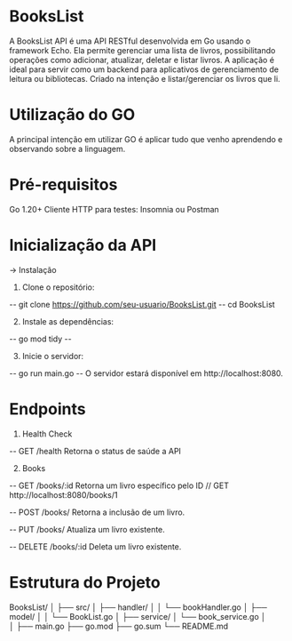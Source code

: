 # BooksList

A BooksList API é uma API RESTful desenvolvida em Go usando o framework Echo. Ela permite gerenciar uma lista de livros, possibilitando operações como adicionar, atualizar, deletar e listar livros. A aplicação é ideal para servir como um backend para aplicativos de gerenciamento de leitura ou bibliotecas. Criado na intenção e listar/gerenciar os livros que li. 

# Utilização do GO

A principal intenção em utilizar GO é aplicar tudo que venho aprendendo e observando sobre a linguagem.

# Pré-requisitos

Go 1.20+
Cliente HTTP para testes: Insomnia ou Postman

# Inicialização da API

-> Instalação

1. Clone o repositório:

-- git clone https://github.com/seu-usuario/BooksList.git --
cd BooksList

2. Instale as dependências:

-- go mod tidy --

3. Inicie o servidor:

-- go run main.go --
O servidor estará disponível em http://localhost:8080.

# Endpoints

1. Health Check

-- GET /health
Retorna o status de saúde a API

2. Books

-- GET /books/:id
Retorna um livro específico pelo ID
// GET http://localhost:8080/books/1

-- POST /books/
Retorna a inclusão de um livro.

-- PUT /books/
Atualiza um livro existente.

-- DELETE /books/:id
Deleta um livro existente.

# Estrutura do Projeto 

BooksList/
│
├── src/
│   ├── handler/
│   │   └── bookHandler.go
│   ├── model/
│   │   └── BookList.go
│   ├── service/
│      └── book_service.go
│   
│
├── main.go
├── go.mod
├── go.sum
└── README.md
